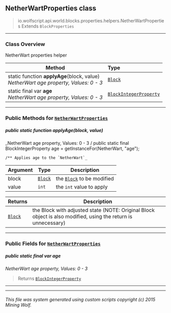 ## NetherWartProperties __class__

>io.wolfscript.api.world.blocks.properties.helpers.NetherWartProperties
>Extends `BlockProperties`

---

### Class Overview

NetherWart properties helper

Method | Type   
--- | :--- 
static function __applyAge__(block, value) <br> _NetherWart age property, Values: 0 - 3_ | [`Block`](..\..\Block.md)
static final var __age__ <br> _NetherWart age property, Values: 0 - 3_ | [`BlockIntegerProperty`](..\BlockIntegerProperty.md)



---


### Public Methods for [`NetherWartProperties`](NetherWartProperties.md)

##### <a id='applyage'></a>public static function __applyAge__(block, value)

_NetherWart age property, Values: 0 - 3 /
    public static final BlockIntegerProperty age = getInstanceFor(NetherWart, "age");

    /** Applies age to the `NetherWart`_

Argument | Type | Description  
--- | --- | --- 
block | [`Block`](..\..\Block.md) | the [`Block`](..\..\Block.md) to be modified
value | `int` | the `int` value to apply

Returns | Description
--- | --- 
[`Block`](..\..\Block.md) | the Block with adjusted state (NOTE: Original Block object is also modified, using the return is unnecessary)


---

### Public Fields for [`NetherWartProperties`](NetherWartProperties.md)

##### <a id='age'></a>public static final var __age__

_NetherWart age property, Values: 0 - 3_

>Returns
>  [`BlockIntegerProperty`](..\BlockIntegerProperty.md)

---
---


###### This file was system generated using custom scripts copyright (c) 2015 Mining Wolf.
	

